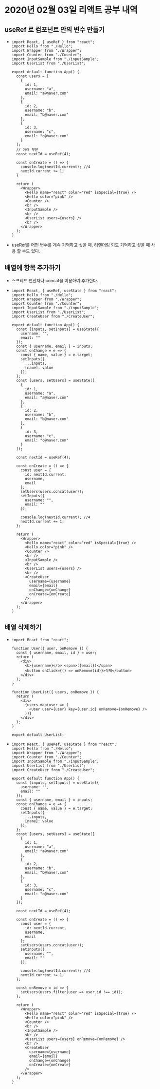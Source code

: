 # **2020년 02월 03일 리액트 공부 내역**



## useRef 로 컴포넌트 안의 변수 만들기

- ```
  import React, { useRef } from "react";
  import Hello from "./Hello";
  import Wrapper from "./Wrapper";
  import Counter from "./Counter";
  import InputSample from "./inputSample";
  import UserList from "./UserList";
  
  export default function App() {
    const users = [
      {
        id: 1,
        username: "a",
        email: "a@naver.com"
      },
      {
        id: 2,
        username: "b",
        email: "b@naver.com"
      },
      {
        id: 3,
        username: "c",
        email: "c@naver.com"
      }
    ];
  	// 아래 부분
    const nextId = useRef(4);
  
    const onCreate = () => {
      console.log(nextId.current); //4
      nextId.current += 1;
    }
  
    return (
      <Wrapper>
        <Hello name="react" color="red" isSpecial={true} />
        <Hello color="pink" />
        <Counter />
        <br />
        <InputSample />
        <br />
        <UserList users={users} />
        <br />
      </Wrapper>
    );
  }
  
  ```

- useRef를 어떤 변수를 계속 기억하고 싶을 때, 리렌더링 되도 기억하고 싶을 때 사용 할 수도 있다.



## 배열에 항목 추가하기

- 스프레드 연산자나 concat을 이용하여 추가한다.

- ```
  import React, { useRef, useState } from "react";
  import Hello from "./Hello";
  import Wrapper from "./Wrapper";
  import Counter from "./Counter";
  import InputSample from "./inputSample";
  import UserList from "./UserList";
  import CreateUser from "./CreateUser";
  
  export default function App() {
    const [inputs, setInputs] = useState({
      username: "",
      email: ""
    });
    const { username, email } = inputs;
    const onChange = e => {
      const { name, value } = e.target;
      setInputs({
        ...inputs,
        [name]: value
      });
    };
    const [users, setUsers] = useState([
      {
        id: 1,
        username: "a",
        email: "a@naver.com" 
      },
      {
        id: 2,
        username: "b",
        email: "b@naver.com"
      },
      {
        id: 3,
        username: "c",
        email: "c@naver.com"
      }
    ]);
  
    const nextId = useRef(4);
  
    const onCreate = () => {
      const user = {
        id: nextId.current,
        username,
        email
      };
      setUsers(users.concat(user));
      setInputs({
        username: "",
        email: ""
      });
  
      console.log(nextId.current); //4
      nextId.current += 1;
    };
  
    return (
      <Wrapper>
        <Hello name="react" color="red" isSpecial={true} />
        <Hello color="pink" />
        <Counter />
        <br />
        <InputSample />
        <br />
        <UserList users={users} />
        <br />
        <CreateUser
          username={username}
          email={email}
          onChange={onChange}
          onCreate={onCreate}
        />
      </Wrapper>
    );
  }
  
  ```

  

## 배열 삭제하기

- ```
  import React from "react";
  
  function User({ user, onRemove }) {
    const { username, email, id } = user;
    return (
      <div>
        <b>{username}</b> <span>({email})</span>
        <button onClick={() => onRemove(id)}>삭제</button>
      </div>
    );
  }
  
  function UserList({ users, onRemove }) {
    return (
      <div>
        {users.map(user => (
          <User user={user} key={user.id} onRemove={onRemove} />
        ))}
      </div>
    );
  }
  
  export default UserList;
  
  ```

- ```
  import React, { useRef, useState } from "react";
  import Hello from "./Hello";
  import Wrapper from "./Wrapper";
  import Counter from "./Counter";
  import InputSample from "./inputSample";
  import UserList from "./UserList";
  import CreateUser from "./CreateUser";
  
  export default function App() {
    const [inputs, setInputs] = useState({
      username: "",
      email: ""
    });
    const { username, email } = inputs;
    const onChange = e => {
      const { name, value } = e.target;
      setInputs({
        ...inputs,
        [name]: value
      });
    };
    const [users, setUsers] = useState([
      {
        id: 1,
        username: "a",
        email: "a@naver.com"
      },
      {
        id: 2,
        username: "b",
        email: "b@naver.com"
      },
      {
        id: 3,
        username: "c",
        email: "c@naver.com"
      }
    ]);
  
    const nextId = useRef(4);
  
    const onCreate = () => {
      const user = {
        id: nextId.current,
        username,
        email
      };
      setUsers(users.concat(user));
      setInputs({
        username: "",
        email: ""
      });
  
      console.log(nextId.current); //4
      nextId.current += 1;
    };
  
    const onRemove = id => {
      setUsers(users.filter(user => user.id !== id));
    };
  
    return (
      <Wrapper>
        <Hello name="react" color="red" isSpecial={true} />
        <Hello color="pink" />
        <Counter />
        <br />
        <InputSample />
        <br />
        <UserList users={users} onRemove={onRemove} />
        <br />
        <CreateUser
          username={username}
          email={email}
          onChange={onChange}
          onCreate={onCreate}
        />
      </Wrapper>
    );
  }
  
  ```

  